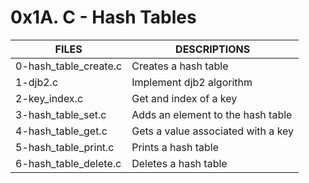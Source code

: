 # 0x1A. C - Hash Tables

|FILES| DESCRIPTIONS|
|---|---|
|0-hash_table_create.c| Creates a hash table|
|1-djb2.c| Implement djb2 algorithm|
|2-key_index.c| Get and index of a key|
|3-hash_table_set.c| Adds an element to the hash table|
|4-hash_table_get.c| Gets a value associated with a key|
|5-hash_table_print.c| Prints a hash table|
|6-hash_table_delete.c| Deletes a hash table|
